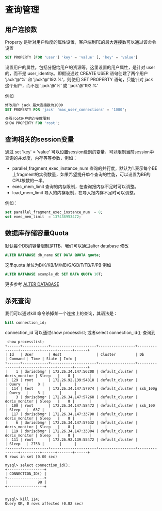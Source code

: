 # 查询管理

## 用户连接数

Property 是针对用户粒度的属性设置，客户端到FE的最大连接数可以通过该命令设置

```sql
SET PROPERTY [FOR 'user'] 'key' = 'value' [, 'key' = 'value']
```

设置用户的属性，包括分配给用户的资源等。这里设置的用户属性，是针对 user 的，而不是 user_identity。即假设通过 CREATE USER 语句创建了两个用户 'jack'@'%' 和 'jack'@'192.%'，则使用 SET PROPERTY 语句，只能针对 jack 这个用户，而不是 'jack'@'%' 或 'jack'@'192.%'

例如

```sql
修改用户 jack 最大连接数为1000
SET PROPERTY FOR 'jack' 'max_user_connections' = '1000';

查看root用户的连接数限制
SHOW PROPERTY FOR 'root'; 
```

## 查询相关的session变量

通过 set 'key' = 'value' 可以设置session级别的变量，可以限制当前session中查询的并发度，内存等等参数，例如：

- parallel_fragment_exec_instance_num
  查询的并行度，默认为1.表示每个BE上fragment的实例数量，如果希望提升单个查询的性能，可以设置为BE的CPU核数的一半。
- exec_mem_limit
  查询的内存限制，在查询报内存不足时可以调整。
- load_mem_limit
  导入的内存限制，在导入报内存不足时可以调整。

例如：

```sql
set parallel_fragment_exec_instance_num  = 8; 
set exec_mem_limit  = 137438953472;
```

## 数据库存储容量Quota

默认每个DB的容量限制是1TB，我们可以通过alter database 修改

```sql
ALTER DATABASE db_name SET DATA QUOTA quota;
```

这里quota 单位为B/K/KB/M/MB/G/GB/T/TB/P/PB
例如

```sql
ALTER DATABASE example_db SET DATA QUOTA 10T;
```

更多参考 [ALTER DATABASE](../sql-reference/sql-statements/data-definition/ALTER%20DATABASE.md)

## 杀死查询

我们可以通过kill 命令杀掉某一个连接上的查询，其语法是：

```sql
kill connection_id;
```

connection_id 可以通过show processlist; 或者select connection_id(); 查询到

```plain text
 show processlist;
+------+------------+---------------------+-----------------+---------------+---------+------+-------+------+
| Id   | User       | Host                | Cluster         | Db            | Command | Time | State | Info |
+------+------------+---------------------+-----------------+---------------+---------+------+-------+------+
|    1 | dorisdbmgr | 172.26.34.147:56208 | default_cluster | doris_monitor | Sleep   |    8 |       |      |
|  129 | root       | 172.26.92.139:54818 | default_cluster |               | Query   |    0 |       |      |
|  114 | test       | 172.26.34.147:57974 | default_cluster | ssb_100g      | Query   |    3 |       |      |
|    3 | dorisdbmgr | 172.26.34.147:57268 | default_cluster | doris_monitor | Sleep   |    8 |       |      |
|  100 | root       | 172.26.34.147:58472 | default_cluster | ssb_100       | Sleep   |  637 |       |      |
|  117 | dorisdbmgr | 172.26.34.147:33790 | default_cluster | doris_monitor | Sleep   |    8 |       |      |
|    6 | dorisdbmgr | 172.26.34.147:57632 | default_cluster | doris_monitor | Sleep   |    8 |       |      |
|  119 | dorisdbmgr | 172.26.34.147:33804 | default_cluster | doris_monitor | Sleep   |    8 |       |      |
|  111 | root       | 172.26.92.139:55472 | default_cluster |               | Sleep   | 2758 |       |      |
+------+------------+---------------------+-----------------+---------------+---------+------+-------+------+
9 rows in set (0.00 sec)

mysql> select connection_id();
+-----------------+
| CONNECTION_ID() |
+-----------------+
|              98 |
+-----------------+


mysql> kill 114;
Query OK, 0 rows affected (0.02 sec)

```
